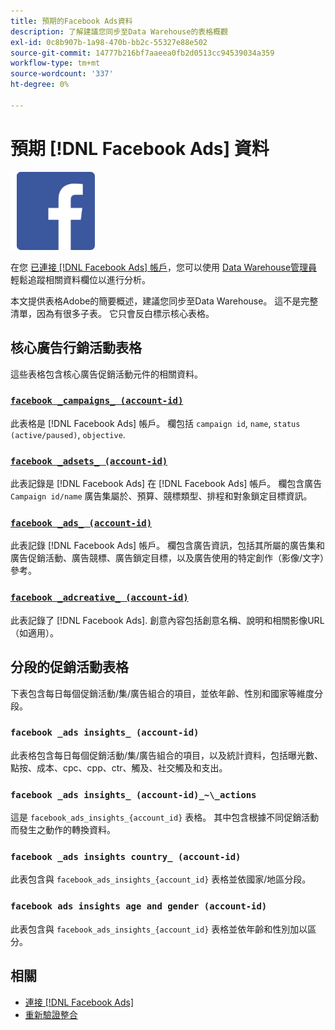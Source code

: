 ```yaml
---
title: 預期的Facebook Ads資料
description: 了解建議您同步至Data Warehouse的表格概觀
exl-id: 0c8b907b-1a98-470b-bb2c-55327e88e502
source-git-commit: 14777b216bf7aaeea0fb2d0513cc94539034a359
workflow-type: tm+mt
source-wordcount: '337'
ht-degree: 0%

---
```


# 預期 [!DNL Facebook Ads] 資料

![](../../../assets/Facebook_Logo.png)

在您 [已連接 [!DNL Facebook Ads] 帳戶](../integrations/facebook-ads.md)，您可以使用 [Data Warehouse管理員](../../../data-analyst/data-warehouse-mgr/tour-dwm.md) 輕鬆追蹤相關資料欄位以進行分析。

本文提供表格Adobe的簡要概述，建議您同步至Data Warehouse。 這不是完整清單，因為有很多子表。 它只會反白標示核心表格。

## 核心廣告行銷活動表格

這些表格包含核心廣告促銷活動元件的相關資料。

### [`facebook _campaigns_ (account-id)`](https://developers.facebook.com/docs/marketing-api/reference/ad-campaign-group)

此表格是 [!DNL Facebook Ads] 帳戶。 欄包括 `campaign id`, `name`, `status (active/paused)`, `objective`.

### [`facebook _adsets_ (account-id)`](https://developers.facebook.com/docs/marketing-api/reference/ad-campaign)

此表記錄是 [!DNL Facebook Ads] 在 [!DNL Facebook Ads] 帳戶。 欄包含廣告 `Campaign id/name` 廣告集屬於、預算、競標類型、排程和對象鎖定目標資訊。

### [`facebook _ads_ (account-id)`](https://developers.facebook.com/docs/marketing-api/reference/adgroup)

此表記錄 [!DNL Facebook Ads] 帳戶。 欄包含廣告資訊，包括其所屬的廣告集和廣告促銷活動、廣告競標、廣告鎖定目標，以及廣告使用的特定創作（影像/文字）參考。

### [`facebook _adcreative_ (account-id)`](https://developers.facebook.com/docs/marketing-api/reference/ad-creative)

此表記錄了 [!DNL Facebook Ads]. 創意內容包括創意名稱、說明和相關影像URL（如適用）。

## 分段的促銷活動表格

下表包含每日每個促銷活動/集/廣告組合的項目，並依年齡、性別和國家等維度分段。

### `facebook _ads insights_ (account-id)`

此表格包含每日每個促銷活動/集/廣告組合的項目，以及統計資料，包括曝光數、點按、成本、cpc、cpp、ctr、觸及、社交觸及和支出。

### `facebook _ads insights_ (account-id)_~\_actions`

這是 `facebook_ads_insights_{account_id}` 表格。 其中包含根據不同促銷活動而發生之動作的轉換資料。

### `facebook _ads insights country_ (account-id)`

此表包含與 `facebook_ads_insights_{account_id}` 表格並依國家/地區分段。

### `facebook ads insights age and gender (account-id)`

此表包含與 `facebook_ads_insights_{account_id}` 表格並依年齡和性別加以區分。

## 相關

* [連接 [!DNL Facebook Ads]](../integrations/facebook-ads.md)
* [重新驗證整合](https://experienceleague.adobe.com/docs/commerce-knowledge-base/kb/how-to/mbi-reauthenticating-integrations.html?lang=en)
